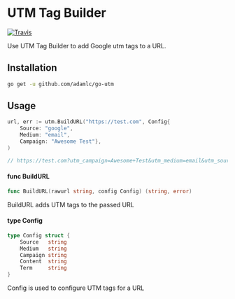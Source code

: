 # UTM Tag Builder
[![Travis](https://travis-ci.org/adamlc/go-utm.svg?branch=master)](https://travis-ci.org/adamlc/go-utm)

Use UTM Tag Builder to add Google utm tags to a URL.

## Installation
```bash
go get -u github.com/adamlc/go-utm
```

## Usage

```go
url, err := utm.BuildURL("https://test.com", Config{
	Source: "google",
	Medium: "email",
	Campaign: "Awesome Test"},
)

// https://test.com?utm_campaign=Awesome+Test&utm_medium=email&utm_source=google
```

#### func  BuildURL

```go
func BuildURL(rawurl string, config Config) (string, error)
```
BuildURL adds UTM tags to the passed URL

#### type Config

```go
type Config struct {
	Source   string
	Medium   string
	Campaign string
	Content  string
	Term     string
}
```

Config is used to configure UTM tags for a URL
